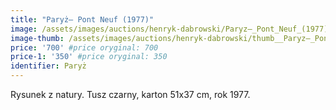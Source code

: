 ```yaml
---
title: "Paryż– Pont Neuf (1977)"
image: /assets/images/auctions/henryk-dabrowski/Paryz–_Pont_Neuf_(1977).jpg
image-thumb: /assets/images/auctions/henryk-dabrowski/thumb__Paryz–_Pont_Neuf_(1977).jpg
price: '700' #price oryginal: 700
price-1: '350' #price oryginal: 350
identifier: Paryż
---
```


Rysunek z natury. Tusz czarny, karton 51x37 cm, rok 1977.